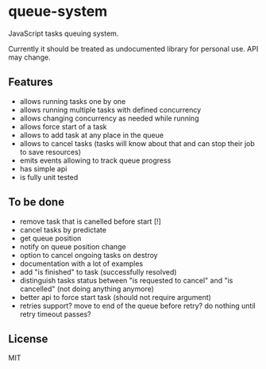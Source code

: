 # queue-system

JavaScript tasks queuing system.

Currently it should be treated as undocumented library for personal use. API may change.

## Features

- allows running tasks one by one
- allows running multiple tasks with defined concurrency
- allows changing concurrency as needed while running
- allows force start of a task
- allows to add task at any place in the queue
- allows to cancel tasks (tasks will know about that and can stop their job to save resources)
- emits events allowing to track queue progress
- has simple api
- is fully unit tested

## To be done

- remove task that is canelled before start [!]
- cancel tasks by predictate
- get queue position
- notify on queue position change
- option to cancel ongoing tasks on destroy
- documentation with a lot of examples
- add "is finished" to task (successfully resolved)
- distinguish tasks status between "is requested to cancel" and "is cancelled" (not doing anything anymore)
- better api to force start task (should not require argument)
- retries support? move to end of the queue before retry? do nothing until retry timeout passes? 

## License

MIT
